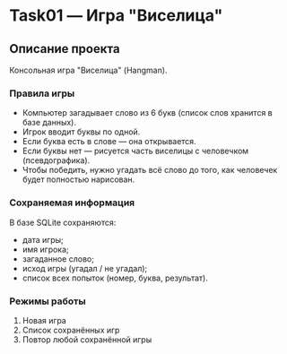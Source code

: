 # Task01 — Игра "Виселица"

## Описание проекта
Консольная игра "Виселица" (Hangman).

### Правила игры
- Компьютер загадывает слово из 6 букв (список слов хранится в базе данных).
- Игрок вводит буквы по одной.
- Если буква есть в слове — она открывается.
- Если буквы нет — рисуется часть виселицы с человечком (псевдографика).
- Чтобы победить, нужно угадать всё слово до того, как человечек будет полностью нарисован.

### Сохраняемая информация
В базе SQLite сохраняются:
- дата игры;
- имя игрока;
- загаданное слово;
- исход игры (угадал / не угадал);
- список всех попыток (номер, буква, результат).

### Режимы работы
1. Новая игра  
2. Список сохранённых игр  
3. Повтор любой сохранённой игры
